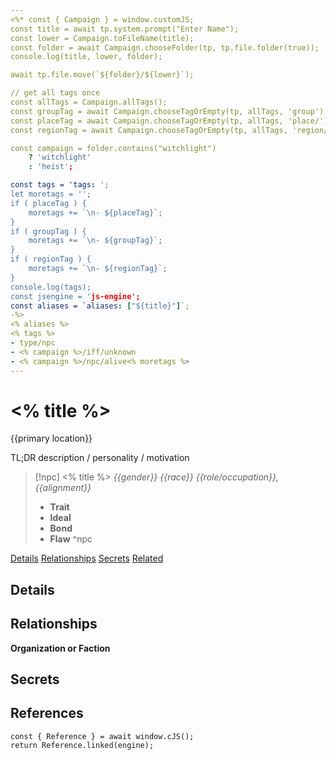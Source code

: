 ```yaml
---
<%* const { Campaign } = window.customJS;
const title = await tp.system.prompt("Enter Name");
const lower = Campaign.toFileName(title);
const folder = await Campaign.chooseFolder(tp, tp.file.folder(true));
console.log(title, lower, folder);

await tp.file.move(`${folder}/${lower}`);

// get all tags once
const allTags = Campaign.allTags();
const groupTag = await Campaign.chooseTagOrEmpty(tp, allTags, 'group');
const placeTag = await Campaign.chooseTagOrEmpty(tp, allTags, 'place/');
const regionTag = await Campaign.chooseTagOrEmpty(tp, allTags, 'region/');

const campaign = folder.contains("witchlight")
    ? 'witchlight'
    : 'heist';

const tags = 'tags: ';
let moretags = '';
if ( placeTag ) {
    moretags += `\n- ${placeTag}`;
}
if ( groupTag ) {
    moretags += `\n- ${groupTag}`;
}
if ( regionTag ) {
    moretags += `\n- ${regionTag}`;
}
console.log(tags);
const jsengine = 'js-engine';
const aliases = `aliases: ["${title}"]`;
-%>
<% aliases %>
<% tags %>
- type/npc
- <% campaign %>/iff/unknown
- <% campaign %>/npc/alive<% moretags %>
---
```

# <% title %>
<span class="subhead">{{primary location}}</span>

TL;DR description / personality / motivation

> [!npc] <% title %>
> *{{gender}} {{race}} {{role/occupation}}, {{alignment}}*  
> - **Trait**
> - **Ideal**
> - **Bond**
> - **Flaw**
^npc

<span class="nav">[Details](#Details) [Relationships](#Relationships) [Secrets](#Secrets) [Related](#Related)</span>

## Details


## Relationships

**Organization or Faction**

## Secrets

## References

```<% jsengine %>
const { Reference } = await window.cJS();
return Reference.linked(engine);
```
